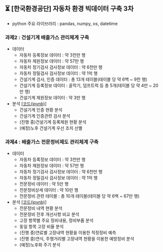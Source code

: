 ## ⏳ [한국환경공단] 자동차 환경 빅데이터 구축 3차
- python 주요 라이브러리 : pandas, numpy, os, datetime
### 과제2 : 건설기계 배출가스 관리체계 구축
- 데이터
  - 자동차 등록정보 데이터 : 약 3천만 행
  - 자동차 제원정보 데이터 : 약 57만 행
  - 자동차 정기검사 검사정보 데이터 : 약 6천만 행
  - 자동차 정밀검사 검사정보 데이터 : 약 1억 행
  - 건설기계 검사, 인증 데이터 : 총 13개 테이블(테이블 당 약 6백 ~ 9천 행)
  - 건설기계 등록정보 데이터 : 굴착기, 덤프트럭 등 총 5개(테이블 당 약 4만 ~ 20만 행)
  - 건설기계 제원정보 데이터 : 약 3만 행
- 분석 [[코드(ipynb)]](https://github.com/kbjung/wabotech/blob/main/processing/car_big_data3/an/big3_BD02.ipynb)
  - 건설기계 인증 현황 분석
  - 건설기계 인증관련 검사 분석
  - (진행 중)건설기계 등록제원 현황 분석
  - (예정)노후 건설기계 우선 조치 선별
### 과제4 : 배출가스 전문정비제도 관리체계 구축
- 데이터
  - 자동차 등록정보 데이터 : 약 3천만 행
  - 자동차 제원정보 데이터 : 약 57만 행
  - 자동차 정기검사 검사정보 데이터 : 약 6천만 행
  - 자동차 정밀검사 검사정보 데이터 : 약 1억 행
  - 전문정비 데이터 : 약 5만 행
  - 전문정비상세 데이터 : 약 10만 행
  - 전문정비 관련 테이블 : 총 10개 테이블(테이블 당 약 6백 ~ 67만 행)
- 분석 [[코드(ipynb)]](https://github.com/kbjung/wabotech/blob/main/processing/car_big_data3/an/big3_BD04.ipynb)
  - 전문정비 내역 현황 분석
  - 전문정비 전후 개선사항 비교 분석
  - 고장 항목별 주요 정비내용, 정비부품 분석
  - 동일 항목 고장 비율 분석
  - (진행 중)연료별 고장내역 현황을 이용한 적정정비 예측
  - (진행 중)연식, 주행거리별 고장내역 현황을 이용한 예방정비 분석
  - (예정)노후화 주기 분석
